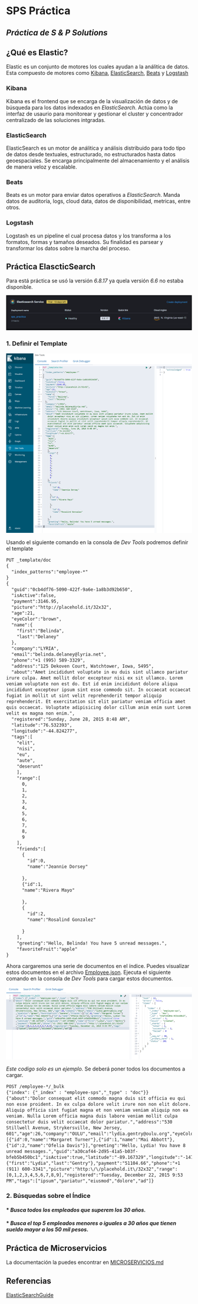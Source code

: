 # SPS Práctica
_Práctica de S & P Solutions_
----------------------------------------------------------------

## ¿Qué es Elastic?
Elastic es un conjunto de motores los cuales ayudan a la análitica de datos. Esta compuesto de motores como [Kibana](https://www.elastic.co/es/what-is/kibana), [ElasticSearch](https://www.elastic.co/es/what-is/elasticsearch), [Beats](https://www.elastic.co/es/beats/) y [Logstash](https://www.elastic.co/es/logstash/)


### Kibana
Kibana es el frontend que se encarga de la visualización de datos y de búsqueda para los datos indexados en *ElasticSearch*.
Actúa como la interfaz de usaurio para monitorear y gestionar el cluster y concentrador centralizado de las soluciones intgradas.

### ElasticSearch
ElasticSearch es un motor de análitica y análisis distribuido para todo tipo de datos desde textuales, estructurado, no estructurados hasta datos geoespaciales. 
Se encarga principalmente del almacenamiento y el análisis de manera veloz y escalable.

### Beats
Beats es un motor para enviar datos operativos a *ElasticSearch*.
Manda datos de auditoría, logs, cloud data, datos de disponibilidad, metricas, entre otros.

### Logstash
Logstash es un pipeline el cual procesa datos y los transforma a los formatos, formas y tamaños deseados.
Su finalidad es parsear y transformar los datos sobre la marcha del proceso.


## Práctica ElascticSearch
Para está práctica se usó la versión *6.8.17* ya quela versión *6.6* no estaba disponible.

![Deployment](./Resources/Deployment.PNG)

### 1. Definir el Template

![Template](./Resources/Template.PNG)

Usando el siguiente comando en la consola de _Dev Tools_ podremos definir el template
```
PUT _template/doc
{
  "index_patterns":"employee-*"
}
{
  "guid":"0cb4df76-5090-422f-9a6e-1a8b3d92b650",
  "isActive":false,
  "payment":3146.95,
  "picture":"http://placehold.it/32x32",
  "age":21,
  "eyeColor":"brown",
  "name":{
    "first":"Belinda",
    "last":"Delaney"
  },
  "company":"LYRIA",
  "email":"belinda.delaney@lyria.net",
  "phone":"+1 (995) 589-3329",
  "address":"125 Dekoven Court, Watchtower, Iowa, 5495",
  "about":"Amet incididunt voluptate in eu duis sint ullamco pariatur irure culpa. Amet mollit dolor excepteur nisi ex sit ullamco. Lorem veniam voluptate non est do. Est id enim incididunt dolore aliqua incididunt excepteur ipsum sint esse commodo sit. In occaecat occaecat fugiat in mollit ut sint velit reprehenderit tempor aliquip reprehenderit. Et exercitation sit elit pariatur veniam officia amet quis occaecat. Voluptate adipisicing dolor cillum anim enim sunt Lorem velit ex magna non enim.",
  "registered":"Sunday, June 28, 2015 8:48 AM",
  "latitude":"76.532393",
  "longitude":"-44.824277",
  "tags":[
    "elit",
    "nisi",
    "eu",
    "aute",
    "deserunt"
    ],
    "range":[
      0,
      1,
      2,
      3,
      4,
      5,
      6,
      7,
      8,
      9
    ],
    "friends":[
      {
        "id":0,
        "name":"Jeannie Dorsey"
        
      },
      {"id":1,
      "name":"Rivera Mayo"
        
      },
      {
        "id":2,
        "name":"Rosalind Gonzalez"
        
      }
    ],
    "greeting":"Hello, Belinda! You have 5 unread messages.",
    "favoriteFruit":"apple"
}
```
Ahora cargaremos una serie de documentos en el índice. Puedes visualizar estos documentos en el archivo [Employee.json](./Resources/Employee.json).
Ejecuta el siguiente comando en la consola de _Dev Tools_ para cargar estos documentos.

![Bulk](./Resources/Bulk.PNG)

_Este codigo solo es un ejemplo._ Se deberá poner todos los documentos a cargar.

```
POST /employee-*/_bulk
{"index": {"_index" : "employee-sps","_type" : "doc"}}
{"about":"Dolor consequat elit commodo magna duis sit officia eu qui non esse proident. In ex culpa dolore velit irure non non elit dolore. Aliquip officia sint fugiat magna et non veniam veniam aliquip non ea veniam. Nulla Lorem officia magna duis labore veniam mollit culpa consectetur duis velit occaecat dolor pariatur.","address":"530 Stillwell Avenue, Strykersville, New Jersey, 601","age":26,"company":"OULU","email":"lydia.gentry@oulu.org","eyeColor":"green","favoriteFruit":"banana","friends":[{"id":0,"name":"Margaret Turner"},{"id":1,"name":"Mai Abbott"},{"id":2,"name":"Ofelia Davis"}],"greeting":"Hello, Lydia! You have 8 unread messages.","guid":"a30caf44-2d95-41a5-b03f-bfeb5b450bc1","isActive":true,"latitude":"-89.167329","longitude":"-147.674081","name":{"first":"Lydia","last":"Gentry"},"payment":"51104.66","phone":"+1 (911) 600-3341","picture":"http:\/\/placehold.it\/32x32","range":[0,1,2,3,4,5,6,7,8,9],"registered":"Tuesday, December 22, 2015 9:53 PM","tags":["ipsum","pariatur","eiusmod","dolore","ad"]}
```

### 2. Búsquedas sobre el Índice

#### * *Busca todos los empleados que superem los 30 años.*


#### * *Busca el top 5 empleados menores o iguales a 30 años que tienen sueldo mayor a los 50 mil pesos.*

## Práctica de Microservicios
La documentación la puedes encontrar en [MICROSERVICIOS.md](./Microservicios/MICROSERVICIOS.md)

## Referencias
[ElasticSearchGuide](https://www.elastic.co/guide/en/elasticsearch/reference/current/index.html)